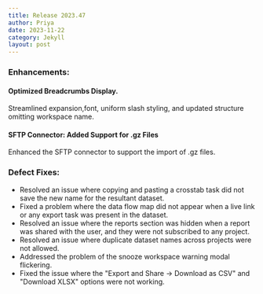```yaml
---
title: Release 2023.47
author: Priya
date: 2023-11-22
category: Jekyll
layout: post
---
```

### Enhancements:

#### Optimized Breadcrumbs Display.
Streamlined expansion,font, uniform slash styling, and updated structure omitting workspace name.

#### SFTP Connector: Added Support for .gz Files
Enhanced the SFTP connector to support the import of .gz files.

### Defect Fixes:
* Resolved an issue where copying and pasting a crosstab task did not save the new name for the resultant dataset.
* Fixed a problem where the data flow map did not appear when a live link or any export task was present in the dataset.
* Resolved an issue where the reports section was hidden when a report was shared with the user, and they were not subscribed to any project.
* Resolved an issue where duplicate dataset names across projects were not allowed.
* Addressed the problem of the snooze workspace warning modal flickering.
* Fixed the issue where the "Export and Share -> Download as CSV" and "Download XLSX" options were not working.
